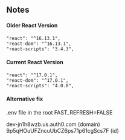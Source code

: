## Notes

#### Older React Version

```
"react": "^16.13.1",
"react-dom": "^16.13.1",
"react-scripts": "3.4.3",
```

#### Current React Version

```
"react": "^17.0.1",
"react-dom": "^17.0.1",
"react-scripts": "4.0.0",
```

#### Alternative fix

.env file in the root
FAST_REFRESH=FALSE

dev-jn1h8wzb.us.auth0.com  (domain)
9p5qHOuUFZncuUbCZ6ps71p61cgScs7F   (id)
